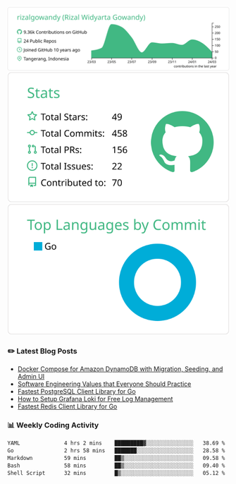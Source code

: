 ![profile-details](profile-summary-card-output/vue/0-profile-details.svg)
![stats](profile-summary-card-output/vue/3-stats.svg)
![most-commit-language](profile-summary-card-output/vue/2-most-commit-language.svg)

### :pencil2: Latest Blog Posts
<!-- BLOG-POST-LIST:START -->
- [Docker Compose for Amazon DynamoDB with Migration, Seeding, and Admin UI](https://medium.com/geekculture/docker-compose-for-amazon-dynamodb-with-migration-seeding-and-admin-ui-db11a348cc6a?source=rss-5763b0f1aba6------2)
- [Software Engineering Values that Everyone Should Practice](https://levelup.gitconnected.com/software-engineering-values-that-everyone-should-practice-c980d00cd103?source=rss-5763b0f1aba6------2)
- [Fastest PostgreSQL Client Library for Go](https://levelup.gitconnected.com/fastest-postgresql-client-library-for-go-579fa97909fb?source=rss-5763b0f1aba6------2)
- [How to Setup Grafana Loki for Free Log Management](https://levelup.gitconnected.com/how-to-setup-grafana-loki-for-free-log-management-ceb60558503c?source=rss-5763b0f1aba6------2)
- [Fastest Redis Client Library for Go](https://levelup.gitconnected.com/fastest-redis-client-library-for-go-7993f618f5ab?source=rss-5763b0f1aba6------2)
<!-- BLOG-POST-LIST:END -->

### 📊 Weekly Coding Activity
<!--START_SECTION:waka-->

```txt
YAML              4 hrs 2 mins    █████████▓░░░░░░░░░░░░░░░   38.69 %
Go                2 hrs 58 mins   ███████░░░░░░░░░░░░░░░░░░   28.58 %
Markdown          59 mins         ██▒░░░░░░░░░░░░░░░░░░░░░░   09.58 %
Bash              58 mins         ██▒░░░░░░░░░░░░░░░░░░░░░░   09.40 %
Shell Script      32 mins         █▒░░░░░░░░░░░░░░░░░░░░░░░   05.12 %
```

<!--END_SECTION:waka-->
